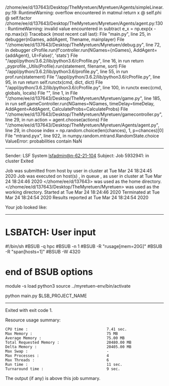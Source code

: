 /zhome/ee/d/137643/Desktop/TheMyretuen/Myretuen/Agents/simpleLinear.py:19: RuntimeWarning: overflow encountered in matmul
  return x @ self.phi @ self.factor
/zhome/ee/d/137643/Desktop/TheMyretuen/Myretuen/Agents/agent.py:130: RuntimeWarning: invalid value encountered in subtract
  e_x = np.exp(x - np.max(x))
Traceback (most recent call last):
  File "main.py", line 25, in <module>
    debugger(nGames, addAgent, Thename, mainplayer)
  File "/zhome/ee/d/137643/Desktop/TheMyretuen/Myretuen/debug.py", line 72, in debugger
    cProfile.run(f'controller.run(NGames={nGames}, AddAgent={addAgent}, UI=False)', 'stats')
  File "/appl/python/3.6.2/lib/python3.6/cProfile.py", line 16, in run
    return _pyprofile._Utils(Profile).run(statement, filename, sort)
  File "/appl/python/3.6.2/lib/python3.6/profile.py", line 55, in run
    prof.run(statement)
  File "/appl/python/3.6.2/lib/python3.6/cProfile.py", line 95, in run
    return self.runctx(cmd, dict, dict)
  File "/appl/python/3.6.2/lib/python3.6/cProfile.py", line 100, in runctx
    exec(cmd, globals, locals)
  File "<string>", line 1, in <module>
  File "/zhome/ee/d/137643/Desktop/TheMyretuen/Myretuen/game.py", line 185, in run
    self.gameController.run(NGames=NGames, timeDelay=timeDelay, AddAgent=AddAgent, CalculateProbs=CalculateProbs)
  File "/zhome/ee/d/137643/Desktop/TheMyretuen/Myretuen/gamecontroller.py", line 29, in run
    action = agent.choose(actions)
  File "/zhome/ee/d/137643/Desktop/TheMyretuen/Myretuen/Agents/agent.py", line 29, in choose
    index = np.random.choice(len(chances), 1, p=chances)[0]
  File "mtrand.pyx", line 922, in numpy.random.mtrand.RandomState.choice
ValueError: probabilities contain NaN

------------------------------------------------------------
Sender: LSF System <lsfadmin@n-62-21-104>
Subject: Job 5932941: <SimpleLinear3Test-13> in cluster <dcc> Exited

Job <SimpleLinear3Test-13> was submitted from host <n-62-30-5> by user <s183905> in cluster <dcc> at Tue Mar 24 18:24:45 2020
Job was executed on host(s) <n-62-21-104>, in queue <hpc>, as user <s183905> in cluster <dcc> at Tue Mar 24 18:24:46 2020
</zhome/ee/d/137643> was used as the home directory.
</zhome/ee/d/137643/Desktop/TheMyretuen/Myretuen> was used as the working directory.
Started at Tue Mar 24 18:24:46 2020
Terminated at Tue Mar 24 18:24:54 2020
Results reported at Tue Mar 24 18:24:54 2020

Your job looked like:

------------------------------------------------------------
# LSBATCH: User input
#!/bin/sh
#BSUB -q hpc
#BSUB -n 1
#BSUB -R "rusage[mem=20G]"
#BSUB -R "span[hosts=1]"
#BSUB -W 4320
# end of BSUB options

module -s load python3
source ../myretuen-env/bin/activate

python main.py $LSB_PROJECT_NAME


------------------------------------------------------------

Exited with exit code 1.

Resource usage summary:

    CPU time :                                   7.41 sec.
    Max Memory :                                 75 MB
    Average Memory :                             75.00 MB
    Total Requested Memory :                     20480.00 MB
    Delta Memory :                               20405.00 MB
    Max Swap :                                   -
    Max Processes :                              4
    Max Threads :                                6
    Run time :                                   11 sec.
    Turnaround time :                            9 sec.

The output (if any) is above this job summary.

